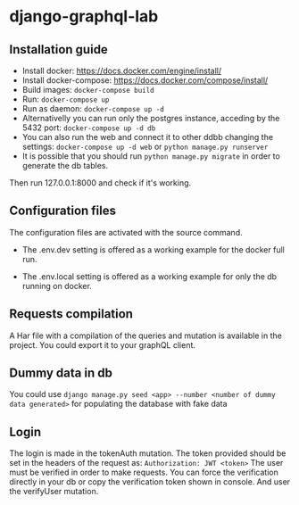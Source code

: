 # django-graphql-lab

## Installation guide

* Install docker: https://docs.docker.com/engine/install/
* Install docker-compose: https://docs.docker.com/compose/install/
* Build images: 
`docker-compose build`
* Run:
`docker-compose up`
* Run as daemon: 
`docker-compose up -d`
* Alternativelly you can run only the postgres instance, acceding by the 5432 port: 
`docker-compose up -d db`
* You can also run the web and connect it to other ddbb changing the settings: 
`docker-compose up -d web`
or
`python manage.py runserver`
* It is possible that you should run `python manage.py migrate` in order to generate the db tables.

Then run 127.0.0.1:8000 and check if it's working.


## Configuration files
The configuration files are activated with the source command.

* The .env.dev setting is offered as a working example for the docker full run.

* The .env.local setting is offered as a working example for only the db running on docker.


## Requests compilation 
A Har file with a compilation of the queries and mutation is available in the project.
You could export it to your graphQL client.

## Dummy data in db
You could use `django manage.py seed <app> --number <number of dummy data generated>` 
for populating the database with fake data
 
## Login
The login is made in the tokenAuth mutation. 
The token provided should be set in the headers of the request as:
`Authorization: JWT <token>`
The user must be verified in order to make requests.
You can force the verification directly in your db 
or copy the verification token shown in console. And user the verifyUser mutation.